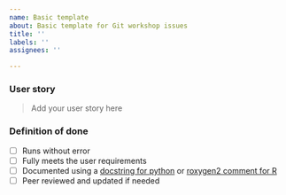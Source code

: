 ```yaml
---
name: Basic template
about: Basic template for Git workshop issues
title: ''
labels: ''
assignees: ''

---
```


### User story
> Add your user story here

### Definition of done
- [ ] Runs without error
- [ ] Fully meets the user requirements
- [ ] Documented using a [docstring for python](https://peps.python.org/pep-0257/) or [roxygen2 comment for R](https://cran.r-project.org/web/packages/roxygen2/vignettes/roxygen2.html)
- [ ] Peer reviewed and updated if needed
